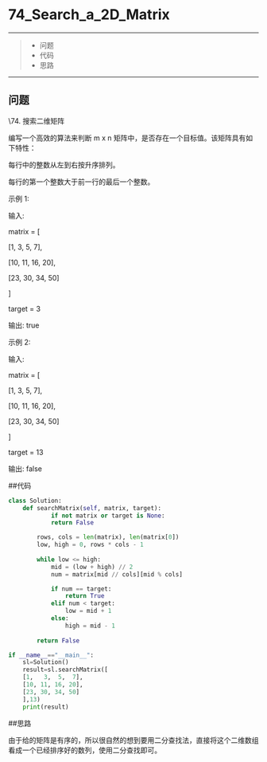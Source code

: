 # 74_Search_a_2D_Matrix

---

> * 问题
> * 代码
> * 思路

---

## 问题

\74. 搜索二维矩阵

编写一个高效的算法来判断 m x n 矩阵中，是否存在一个目标值。该矩阵具有如下特性：

 

每行中的整数从左到右按升序排列。

每行的第一个整数大于前一行的最后一个整数。

示例 1:

 

输入:

matrix = [

  [1,   3,  5,  7],

  [10, 11, 16, 20],

  [23, 30, 34, 50]

]

target = 3

输出: true

示例 2:

 

输入:

matrix = [

  [1,   3,  5,  7],

  [10, 11, 16, 20],

  [23, 30, 34, 50]

]

target = 13

输出: false

##代码

```python
class Solution:
    def searchMatrix(self, matrix, target):
            if not matrix or target is None:
            return False

        rows, cols = len(matrix), len(matrix[0])
        low, high = 0, rows * cols - 1
        
        while low <= high:
            mid = (low + high) // 2
            num = matrix[mid // cols][mid % cols]

            if num == target:
                return True
            elif num < target:
                low = mid + 1
            else:
                high = mid - 1
        
        return False

if __name__=="__main__":
    sl=Solution()
    result=sl.searchMatrix([
    [1,   3,  5,  7],
    [10, 11, 16, 20],
    [23, 30, 34, 50]
    ],13)
    print(result)
```



##思路

由于给的矩阵是有序的，所以很自然的想到要用二分查找法，直接将这个二维数组看成一个已经排序好的数列，使用二分查找即可。 